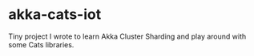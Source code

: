 # akka-cats-iot

Tiny project I wrote to learn Akka Cluster Sharding and play around with some Cats libraries.  
